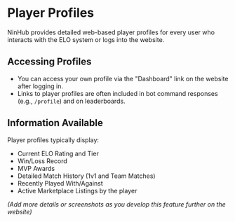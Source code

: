 # Player Profiles

NinHub provides detailed web-based player profiles for every user who interacts with the ELO system or logs into the website.

## Accessing Profiles
*   You can access your own profile via the "Dashboard" link on the website after logging in.
*   Links to player profiles are often included in bot command responses (e.g., `/profile`) and on leaderboards.

## Information Available
Player profiles typically display:
*   Current ELO Rating and Tier
*   Win/Loss Record
*   MVP Awards
*   Detailed Match History (1v1 and Team Matches)
*   Recently Played With/Against
*   Active Marketplace Listings by the player

*(Add more details or screenshots as you develop this feature further on the website)*